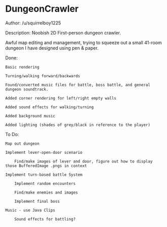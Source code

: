 DungeonCrawler
==============
Author: /u/squirrelboy1225

Description: Noobish 2D First-person dungeon crawler.

Awful map editing and management, trying to squeeze out a small 41-room dungeon I have designed using pen & paper.

Done:

    Basic rendering

    Turning/walking forward/backwards

    Found/converted music files for battle, boss battle, and general dungeon soundtrack.

    Added corner rendering for left/right empty walls
    
    Added sound effects for walking/turning
    
    Added background music
    
    Added lighting (shades of grey/black in reference to the player)


To Do:

    Map out dungeon

    Implement lever-open-door scenario

        Find/make images of lever and door, figure out how to display those BufferedImage .pngs in context
    
    Implement turn-based battle System

        Implement random encounters
    
        Find/make enemies and images
    
        Implement final boss
    
    Music - use Java Clips

        Sound effects for battling?
